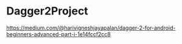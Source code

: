 # Dagger2Project
https://medium.com/@harivigneshjayapalan/dagger-2-for-android-beginners-advanced-part-i-1e14fccf2cc8

